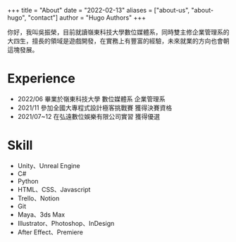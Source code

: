 +++
title = "About"
date = "2022-02-13"
aliases = ["about-us", "about-hugo", "contact"]
author = "Hugo Authors"
+++

你好，我叫吳振榮，目前就讀嶺東科技大學數位媒體系，同時雙主修企業管理系的大四生，擅長的領域是遊戲開發，在實務上有豐富的經驗，未來就業的方向也會朝這塊發展。

# Experience

- 2022/06 畢業於嶺東科技大學 數位媒體系 企業管理系
- 2021/11 參加全國大專程式設計極客挑戰賽 獲得決賽資格
- 2021/07~12 在弘遠數位娛樂有限公司實習 獲得優選

# Skill

- Unity、Unreal Engine
- C#
- Python
- HTML、CSS、Javascript
- Trello、Notion
- Git
- Maya、3ds Max
- Illustrator、Photoshop、InDesign
- After Effect、Premiere